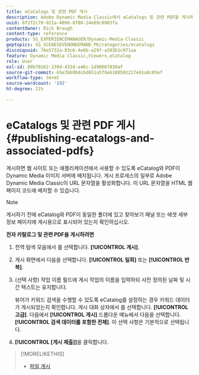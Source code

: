 ```yaml
---
title: eCatalogs 및 관련 PDF 게시
description: Adobe Dynamic Media Classic에서 eCatalogs 및 관련 PDF을 게시하는 방법을 알아봅니다.
uuid: 6f2f2c79-921a-4096-8f80-24e69c8983fa
contentOwner: Rick Brough
content-type: reference
products: SG_EXPERIENCEMANAGER/Dynamic-Media-Classic
geptopics: SG_SCENESEVENONDEMAND_PK/categories/ecatalogs
discoiquuid: 76e5732a-83c6-4e6b-a29f-a393b1c971aa
feature: Dynamic Media Classic,Viewers,eCatalog
role: User
exl-id: 00b70162-2394-433d-a46c-1d90667030af
source-git-commit: 65e3b69bdcbd651a5f9ab100592217e61a8c05ef
workflow-type: tm+mt
source-wordcount: '192'
ht-degree: 21%

---
```


# eCatalogs 및 관련 PDF 게시{#publishing-ecatalogs-and-associated-pdfs}

게시하면 웹 사이트 또는 애플리케이션에서 사용할 수 있도록 eCatalog와 PDF이 Dynamic Media 이미지 서버에 배치됩니다. 게시 프로세스의 일부로 Adobe Dynamic Media Classic이 URL 문자열을 활성화합니다. 이 URL 문자열을 HTML 웹 페이지 코드에 배치할 수 있습니다.

>[!NOTE]
>
>게시하기 전에 eCatalog와 PDF이 동일한 폴더에 있고 찾아보기 패널 또는 에셋 세부 정보 페이지에 게시용으로 표시되어 있는지 확인하십시오.

**전자 카탈로그 및 관련 PDF을 게시하려면**

1. 전역 탐색 모음에서 를 선택합니다. **[!UICONTROL 게시]**.
1. 게시 화면에서 다음을 선택합니다. **[!UICONTROL 일회]** 또는 **[!UICONTROL 반복]**.
1. (선택 사항) 작업 이름 필드에 게시 작업의 이름을 입력하되 사전 정의된 날짜 및 시간 텍스트는 유지합니다.

   뷰어가 키워드 검색을 수행할 수 있도록 eCatalog를 설정하는 경우 키워드 데이터가 게시되었는지 확인합니다. 게시 대화 상자에서 를 선택합니다. **[!UICONTROL 고급]**. 다음에서 **[!UICONTROL 게시]** 드롭다운 메뉴에서 다음을 선택합니다. **[!UICONTROL 검색 데이터를 포함한 전체]**. 이 선택 사항은 기본적으로 선택됩니다.

1. **[!UICONTROL [게시 제출]]**&#x200B;을 클릭합니다.

>[!MORELIKETHIS]
>
>* [파일 게시](publishing-files.md)

